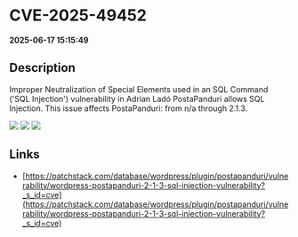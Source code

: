 # CVE-2025-49452

**2025-06-17 15:15:49**

## Description
Improper Neutralization of Special Elements used in an SQL Command ('SQL Injection') vulnerability in Adrian Ladó PostaPanduri allows SQL Injection. This issue affects PostaPanduri: from n/a through 2.1.3.

![](https://img.shields.io/static/v1?label=Score&message=9.3&color=red)
![](https://img.shields.io/static/v1?label=Severity&message=CRITICAL&color=red)
![](https://img.shields.io/static/v1?label=CWE&message=SQL&color=green)

## Links
- [https://patchstack.com/database/wordpress/plugin/postapanduri/vulnerability/wordpress-postapanduri-2-1-3-sql-injection-vulnerability?_s_id=cve](https://patchstack.com/database/wordpress/plugin/postapanduri/vulnerability/wordpress-postapanduri-2-1-3-sql-injection-vulnerability?_s_id=cve)
